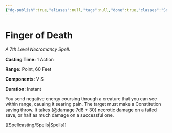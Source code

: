 ```yaml
---
{"dg-publish":true,"aliases":null,"tags":null,"done":true,"classes":"Sorcerer, Warlock, Wizard,","spellLevel":7,"school":"Necromancy","source":"PHB","permalink":"/spells/finger-of-death/","dgHomeLink":false,"dgPassFrontmatter":true}
---
```


# Finger of Death
*A 7th Level Necromancy Spell.*

**Casting Time:** 1 Action

**Range:** Point, 60 Feet

**Components:** V S 

**Duration:** Instant

You send negative energy coursing through a creature that you can see within range, causing it searing pain. The target must make a Constitution saving throw. It takes {@damage 7d8 + 30} necrotic damage on a failed save, or half as much damage on a successful one.

[[Spellcasting/Spells|Spells]]
